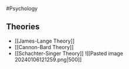 #Psychology 
## Theories
* [[James-Lange Theory]]
* [[Cannon-Bard Theory]]
* [[Schachter-Singer Theory]]
![[Pasted image 20240106121259.png|500]]